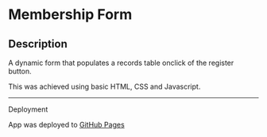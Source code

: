 Membership Form
===============

Description
-----------

A dynamic form that populates a records table onclick of the register button.

This was achieved using basic HTML, CSS and Javascript.

* * *

Deployment

App was deployed to [GitHub Pages](https://chiomasarah.github.io/Membership-Form/)
